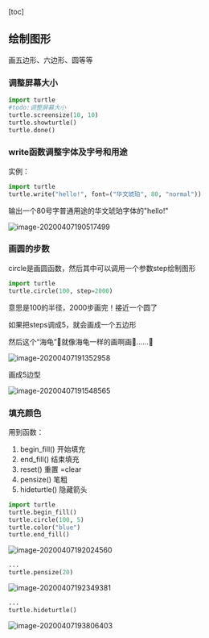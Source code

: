 [toc]

## 绘制图形

画五边形、六边形、圆等等
### 调整屏幕大小
```python
import turtle
#todo:调整屏幕大小
turtle.screensize(10, 10)
turtle.showturtle()
turtle.done()
```
### write函数调整字体及字号和用途
实例：
```python
import turtle
turtle.write("hello!", font=("华文琥珀", 80, "normal"))
```
输出一个80号字普通用途的华文琥珀字体的"hello!"

![image-20200407190517499](C:\Users\33924\AppData\Roaming\Typora\typora-user-images\image-20200407190517499.png)

### 画圆的步数

circle是画圆函数，然后其中可以调用一个参数step绘制图形

```python
import turtle
turtle.circle(100, step=2000)
```

意思是100的半径，2000步画完！接近一个圆了

如果把steps调成5，就会画成一个五边形

然后这个“海龟”:turtle:就像海龟一样的画啊画:snail:……:snail:

![image-20200407191352958](C:\Users\33924\AppData\Roaming\Typora\typora-user-images\image-20200407191352958.png)

画成5边型

![image-20200407191548565](C:\Users\33924\AppData\Roaming\Typora\typora-user-images\image-20200407191548565.png)

### 填充颜色

用到函数：

1. begin_fill()     开始填充
2. end_fill()         结束填充
3. reset()                重置      =clear
4. pensize()           笔粗
5. hideturtle()      隐藏箭头

```python
import turtle
turtle.begin_fill()
turtle.circle(100, 5)
turtle.color("blue")
turtle.end_fill()
```

![image-20200407192024560](C:\Users\33924\AppData\Roaming\Typora\typora-user-images\image-20200407192024560.png)

```python
...
turtle.pensize(20)
```

![image-20200407192349381](C:\Users\33924\AppData\Roaming\Typora\typora-user-images\image-20200407192349381.png)

```python
...
turtle.hideturtle()
```

![image-20200407193806403](C:\Users\33924\AppData\Roaming\Typora\typora-user-images\image-20200407193806403.png)